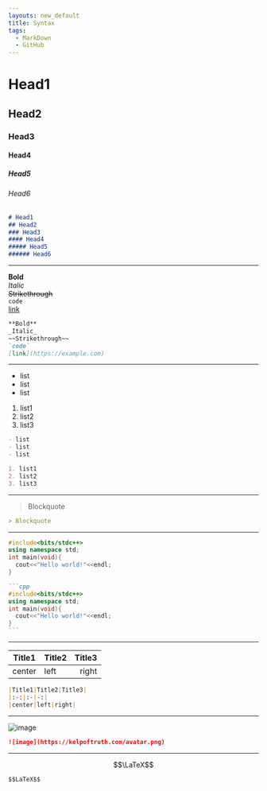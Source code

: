 ```yaml
---
layouts: new_default
title: Syntax
tags: 
  - MarkDown
  - GitHub
---
```


# Head1
## Head2
### Head3
#### Head4
##### Head5
###### Head6
```md
# Head1
## Head2
### Head3
#### Head4
##### Head5
###### Head6
```

---

**Bold**<br>
_Italic_<br>
~~Strikethrough~~<br>
`code`<br>
[link](https://example.com)<br>
```md
**Bold**
_Italic_
~~Strikethrough~~
`code`
[link](https://example.com)
```

---

- list
- list
- list

1. list1
2. list2
3. list3

```md
- list
- list
- list

1. list1
2. list2
3. list3
```

---

> Blockquote

```md
> Blockquote
```

---

```cpp
#include<bits/stdc++>
using namespace std;
int main(void){
  cout<<"Hello world!"<<endl;
}
```

``````md
```cpp
#include<bits/stdc++>
using namespace std;
int main(void){
  cout<<"Hello world!"<<endl;
}
```
``````

---

|Title1|Title2|Title3|
|:-:|:-|-:|
|center|left|right|

```md
|Title1|Title2|Title3|
|:-:|:-|-:|
|center|left|right|
```

---

![image](https://kelpoftruth.com/avatar.png)

```md
![image](https://kelpoftruth.com/avatar.png)
```

---

$$\LaTeX$$

```md
$$LaTeX$$
```
